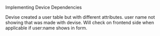 Implementing Device Dependencies

 Devise created a user table but with different attributes. user name not showing that was made with devise. Will check on frontend side when applicable if user:name shows in form.